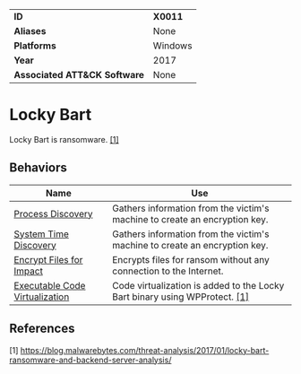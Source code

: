 |||
|---------|------------------------|
|**ID**|**X0011**|
|**Aliases**|None|
|**Platforms**|Windows|
|**Year**| 2017 |
|**Associated ATT&CK Software**|None|

Locky Bart
==========
Locky Bart is ransomware. [[1]](#1)

Behaviors
---------
|Name|Use|
|---------------------|-------------------------------------------------------|
|[Process Discovery](https://github.com/MBCProject/mbc-markdown/blob/master/discovery/process-discover.md) | Gathers information from the victim's machine to create an encryption key.|
|[System Time Discovery](https://github.com/MBCProject/mbc-markdown/blob/master/discovery/system-time-discover.md) | Gathers information from the victim's machine to create an encryption key.|
|[Encrypt Files for Impact](https://github.com/MBCProject/mbc-markdown/blob/master/impact/encrypt-impact.md) | Encrypts files for ransom without any connection to the Internet.|
|[Executable Code Virtualization](https://github.com/MBCProject/mbc-markdown/blob/master/anti-static-analysis/exe-code-virtualize.md) | Code virtualization is added to the Locky Bart binary using WPProtect. [[1]](#1)|

References
----------
<a name="1">[1]</a> https://blog.malwarebytes.com/threat-analysis/2017/01/locky-bart-ransomware-and-backend-server-analysis/
 
